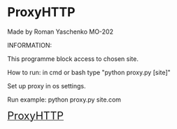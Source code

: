 # ProxyHTTP

<p>Made by Roman Yaschenko MO-202

<p>INFORMATION:
<p>This programme block access to chosen site.
<p>How to run: in cmd or bash type "python proxy.py [site]"
<p>Set up proxy in os settings.
<p>Run example: python proxy.py site.com
  
  
<p><a href="https://rq-dev.github.io/ProxyHTTP/" target="_blank" ><font size="5">ProxyHTTP</font></a>
